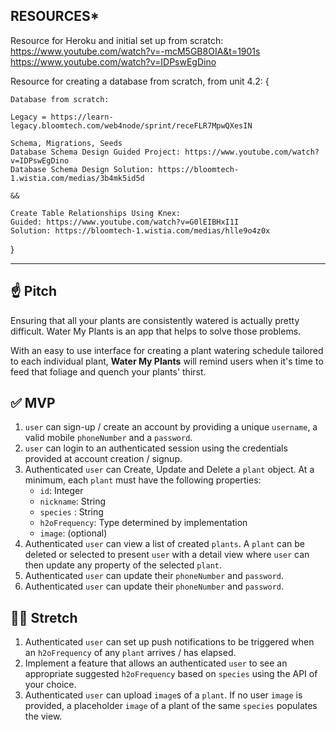 ## **RESOURCES***

Resource for Heroku and initial set up from scratch: https://www.youtube.com/watch?v=-mcM5GB8OIA&t=1901s
https://www.youtube.com/watch?v=IDPswEgDino

Resource for creating a database from scratch, from unit 4.2: {

    Database from scratch: 
    
    Legacy = https://learn-legacy.bloomtech.com/web4node/sprint/receFLR7MpwQXesIN

    Schema, Migrations, Seeds
    Database Schema Design Guided Project: https://www.youtube.com/watch?v=IDPswEgDino
    Database Schema Design Solution: https://bloomtech-1.wistia.com/medias/3b4mk5id5d

    &&

    Create Table Relationships Using Knex:
    Guided: https://www.youtube.com/watch?v=G0lEIBHxI1I 
    Solution: https://bloomtech-1.wistia.com/medias/hlle9o4z0x
}





-----------------------------------------------------------------------------------




## ☝️ **Pitch**

Ensuring that all your plants are consistently watered is actually pretty difficult. Water My Plants is an app that helps to solve those problems. 

With an easy to use interface for creating a plant watering schedule tailored to each individual plant, **Water My Plants** will remind users when it's time to feed that foliage and quench your plants' thirst.


## ✅  **MVP**

1. `user` can sign-up / create an account by providing a unique `username`, a valid mobile `phoneNumber` and a `password`. 
2. `user` can login to an authenticated session using the credentials provided at account creation / signup.
3. Authenticated `user` can Create, Update and Delete a `plant` object. At a minimum, each `plant` must have the following properties: 
    - `id`: Integer
    - `nickname`: String
    - `species` : String
    - `h2oFrequency`: Type determined by implementation
    - `image`: (optional)
4. Authenticated `user` can view a list of created `plants`.  A `plant` can be deleted or selected to present `user` with a detail view where `user` can then update any property of the selected `plant`. 
5. Authenticated `user` can update their `phoneNumber` and `password`.
6. Authenticated `user` can update their `phoneNumber` and `password`.



## 🏃‍♀️ **Stretch**
1. Authenticated `user` can set up push notifications to be triggered when an `h2oFrequency` of any `plant` arrives / has elapsed. 
2. Implement a feature that allows an authenticated `user` to see an appropriate suggested `h2oFrequency` based on `species` using the API of your choice. 
3. Authenticated `user` can upload `image`s of a `plant`. If no user `image` is provided, a placeholder `image` of a plant of the same `species` populates the view.
